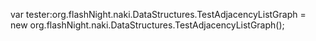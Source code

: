 var tester:org.flashNight.naki.DataStructures.TestAdjacencyListGraph = new org.flashNight.naki.DataStructures.TestAdjacencyListGraph();